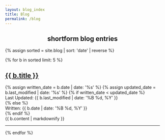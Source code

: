```yaml
---
layout: blog_index
title: Blog
permalink: /blog
---
```

<h2 style="text-align: center">shortform blog entries</h2>

{% assign sorted = site.blog | sort: 'date' | reverse %}
<div class="post-list">
{% for b in sorted limit: 5 %}
<div class="post">
<div class="index_item_title">
<h2 class="no_break_title"><a href="{{ b.url }}">{{ b.title }}</a></h2>
{% assign written_date = b.date | date: '%s' %}
{% assign updated_date = b.last_modified | date: '%s' %}
{% if written_date < updated_date %}
<div class="metadata">Last Updated: {{ b.last_modified | date: '%B %d, %Y' }}</div>
{% else %}
<div class="metadata">Written: {{ b.date | date: '%B %d, %Y' }}</div>
{% endif %}
</div>
{{ b.content | markdownify }}
<hr>
</div>
{% endfor %}
</div>

<div class="infinite-spinner"></div>
